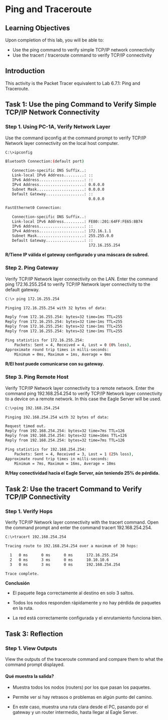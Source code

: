 # Ping and Traceroute

## Learning Objectives

Upon completion of this lab, you will be able to:

* Use the ping command to verify simple TCP/IP network connectivity
* Use the tracert / traceroute command to verify TCP/IP connectivity

## Introduction

This activity is the Packet Tracer equivalent to Lab 6.7.1: Ping and Traceroute.

## Task 1: Use the ping Command to Verify Simple TCP/IP Network Connectivity

### Step 1. Using PC-1A, Verify Network Layer

Use the command ipconfig at the command prompt to verify TCP/IP Network layer connectivity on the local host computer.

```bash
C:\>ipconfig

Bluetooth Connection:(default port)

   Connection-specific DNS Suffix..: 
   Link-local IPv6 Address.........: ::
   IPv6 Address....................: ::
   IPv4 Address....................: 0.0.0.0
   Subnet Mask.....................: 0.0.0.0
   Default Gateway.................: ::
                                     0.0.0.0

FastEthernet0 Connection:

   Connection-specific DNS Suffix..: 
   Link-local IPv6 Address.........: FE80::201:64FF:FE65:8B74
   IPv6 Address....................: ::
   IPv4 Address....................: 172.16.1.1
   Subnet Mask.....................: 255.255.0.0
   Default Gateway.................: ::
                                     172.16.255.254

```
**R/Tiene IP válida el gateway configurado y una máscara de subred.**

### Step 2. Ping Gateway

Verify TCP/IP Network layer connectivity on the LAN. Enter the command ping 172.16.255.254 to verify TCP/IP Network layer connectivity to the default gateway.

```bash
C:\> ping 172.16.255.254

Pinging 172.16.255.254 with 32 bytes of data:

Reply from 172.16.255.254: bytes=32 time=1ms TTL=255
Reply from 172.16.255.254: bytes=32 time<1ms TTL=255
Reply from 172.16.255.254: bytes=32 time<1ms TTL=255
Reply from 172.16.255.254: bytes=32 time<1ms TTL=255

Ping statistics for 172.16.255.254:
    Packets: Sent = 4, Received = 4, Lost = 0 (0% loss),
Approximate round trip times in milli-seconds:
    Minimum = 0ms, Maximum = 1ms, Average = 0ms

```

**R/El host puede comunicarse con su gateway.**

### Step 3. Ping Remote Host

Verify TCP/IP Network layer connectivity to a remote network. Enter the command ping 192.168.254.254 to verify TCP/IP Network layer connectivity to a device on a remote network. In this case the Eagle Server will be used.

```bash
C:\>ping 192.168.254.254

Pinging 192.168.254.254 with 32 bytes of data:

Request timed out.
Reply from 192.168.254.254: bytes=32 time=7ms TTL=126
Reply from 192.168.254.254: bytes=32 time=16ms TTL=126
Reply from 192.168.254.254: bytes=32 time=7ms TTL=126

Ping statistics for 192.168.254.254:
    Packets: Sent = 4, Received = 3, Lost = 1 (25% loss),
Approximate round trip times in milli-seconds:
    Minimum = 7ms, Maximum = 16ms, Average = 10ms

```

**R/Hay conectividad hacia el Eagle Server, aún teniendo 25% de pérdida.**

## Task 2: Use the tracert Command to Verify TCP/IP Connectivity

### Step 1. Verify Hops

Verify TCP/IP Network layer connectivity with the tracert command. Open the command prompt and enter the command tracert 192.168.254.254.

```bash
C:\>tracert 192.168.254.254

Tracing route to 192.168.254.254 over a maximum of 30 hops: 

  1   0 ms      0 ms      0 ms      172.16.255.254
  2   0 ms      3 ms      0 ms      10.10.10.6
  3   0 ms      3 ms      0 ms      192.168.254.254

Trace complete.
```

**Conclusión**

* El paquete llega correctamente al destino en solo 3 saltos.

* Todos los nodos responden rápidamente y no hay pérdida de paquetes en la ruta.

* La red está correctamente configurada y el enrutamiento funciona bien.

## Task 3: Reflection

### Step 1. View Outputs

View the outputs of the traceroute command and compare them to what the command prompt displayed.

#### Qué muestra la salida?
* Muestra todos los nodos (routers) por los que pasan los paquetes.

* Permite ver si hay retrasos o problemas en algún punto del camino.

* En este caso, muestra una ruta clara desde el PC, pasando por el gateway y un router intermedio, hasta llegar al Eagle Server.
